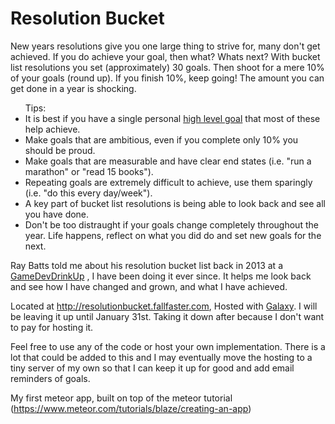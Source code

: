 # Resolution Bucket
New years resolutions give you one large thing to strive for, many don't get achieved. If you do achieve your goal, then what? Whats next? With bucket list resolutions you set (approximately) 30 goals. Then shoot for a mere 10% of your goals (round up). If you finish 10%, keep going! The amount you can get done in a year is shocking. 

<ul>Tips:
        <li> It is best if you have a single personal
          <a href="https://lifehacker.com/focus-your-ambitions-with-the-lifehacker-hierarchy-of-g-5912971">
            high level goal</a> that most of these help achieve.
        </li>
        <li> Make goals that are ambitious, even if you complete only 10% you should be proud.</li>
        <li> Make goals that are measurable and have clear end states (i.e. "run a marathon" or "read 15 books").</li>
        <li> Repeating goals are extremely difficult to achieve, use them sparingly (i.e. "do this every day/week").</li>
        <li> A key part of bucket list resolutions is being able to look back and see all you have done.</li>
        <li> Don't be too distraught if your goals change completely throughout the year. Life happens, reflect on what you did do and set new goals for the next.</li>
      </ul>

Ray Batts told me about his resolution bucket list back in 2013 at a <a href="https://www.facebook.com/GameDevDrinkUp">GameDevDrinkUp</a>
        , I have been doing it ever since. It helps me look back and see how I have changed and grown, and what I have achieved.

Located at http://resolutionbucket.fallfaster.com, Hosted with <a href="https://www.meteor.com/hosting">Galaxy</a>. I will be leaving it up until January 31st. Taking it down after because I don't want to pay for hosting it.

Feel free to use any of the code or host your own implementation. There is a lot that could be added to this and I may eventually move the hosting to a tiny server of my own so that I can keep it up for good and add email reminders of goals.

My first meteor app, built on top of the meteor tutorial (https://www.meteor.com/tutorials/blaze/creating-an-app)
